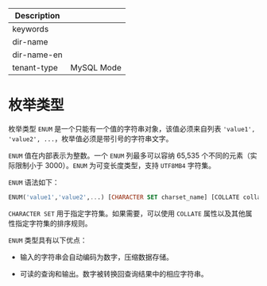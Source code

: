 | Description   |                 |
|---------------|-----------------|
| keywords      |                 |
| dir-name      |                 |
| dir-name-en   |                 |
| tenant-type   | MySQL Mode      |

# 枚举类型

枚举类型 `ENUM` 是一个只能有一个值的字符串对象，该值必须来自列表 `'value1', 'value2', ...`，枚举值必须是带引号的字符串文字。

`ENUM` 值在内部表示为整数。一个 `ENUM` 列最多可以容纳 65,535 个不同的元素（实际限制小于 3000）。`ENUM` 为可变长度类型，支持 `UTF8MB4` 字符集。

`ENUM` 语法如下：

```sql
ENUM('value1','value2',...) [CHARACTER SET charset_name] [COLLATE collation_name]
```

`CHARACTER SET` 用于指定字符集。如果需要，可以使用 `COLLATE` 属性以及其他属性指定字符集的排序规则。

`ENUM` 类型具有以下优点：

* 输入的字符串会自动编码为数字，压缩数据存储。

* 可读的查询和输出。数字被转换回查询结果中的相应字符串。
